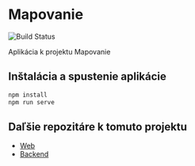 # Mapovanie
![Build Status](https://github.com/HybridLab-Projects/Mapovanie/workflows/CI_PUSH/badge.svg)

Aplikácia k projektu Mapovanie

## Inštalácia a spustenie aplikácie

```bash
npm install
npm run serve
```

## Daľšie repozitáre k tomuto projektu

- [Web](https://github.com/HybridLab-Projects/Mapovanie-Web)
- [Backend](https://github.com/HybridLab-Projects/Mapovanie-Backend) 
